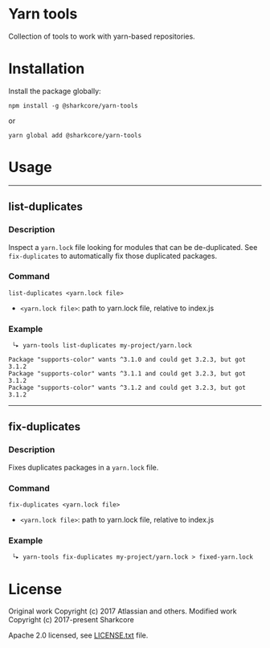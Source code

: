 # Yarn tools

Collection of tools to work with yarn-based repositories.

# Installation

Install the package globally:

```
npm install -g @sharkcore/yarn-tools
```

or

```
yarn global add @sharkcore/yarn-tools
```


# Usage
---
## list-duplicates

### Description
Inspect a `yarn.lock` file looking for modules that can be de-duplicated. See `fix-duplicates` to automatically fix those duplicated packages.

### Command
`list-duplicates <yarn.lock file>`

* `<yarn.lock file>`: path to yarn.lock file, relative to index.js

### Example

```
 └▸ yarn-tools list-duplicates my-project/yarn.lock

Package "supports-color" wants ^3.1.0 and could get 3.2.3, but got 3.1.2
Package "supports-color" wants ^3.1.1 and could get 3.2.3, but got 3.1.2
Package "supports-color" wants ^3.1.2 and could get 3.2.3, but got 3.1.2
```

---

## fix-duplicates

### Description
Fixes duplicates packages in a `yarn.lock` file.

### Command
`fix-duplicates <yarn.lock file>`

* `<yarn.lock file>`: path to yarn.lock file, relative to index.js

### Example

```
 └▸ yarn-tools fix-duplicates my-project/yarn.lock > fixed-yarn.lock
```

# License

Original work Copyright (c) 2017 Atlassian and others. Modified work Copyright (c) 2017-present Sharkcore

Apache 2.0 licensed, see [LICENSE.txt](LICENSE.txt) file.
